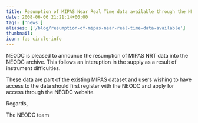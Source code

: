 ```yaml
---
title: Resumption of MIPAS Near Real Time data available through the NEODC
date: 2008-06-06 21:21:14+00:00
tags: ['news']
aliases: ['/blog/resumption-of-mipas-near-real-time-data-available']
thumbnail: 
icon: fas circle-info
---
```

NEODC is pleased to announce the resumption of MIPAS NRT data into the NEODC archive. This follows an interuption in the supply as a result of instrument difficulties.

These data are part of the existing MIPAS dataset and users wishing to have access to the data should first register with the NEODC and apply for access through the NEODC website.

Regards, 

The NEODC team


